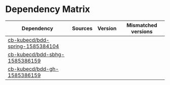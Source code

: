 # Dependency Matrix

Dependency | Sources | Version | Mismatched versions
---------- | ------- | ------- | -------------------
[cb-kubecd/bdd-spring-1585384104](https://github.com/cb-kubecd/bdd-spring-1585384104.git) |  | []() | 
[cb-kubecd/bdd-sbhg-1585386159](https://github.com/cb-kubecd/bdd-sbhg-1585386159.git) |  | []() | 
[cb-kubecd/bdd-gh-1585386159](https://github.com/cb-kubecd/bdd-gh-1585386159.git) |  | []() | 
